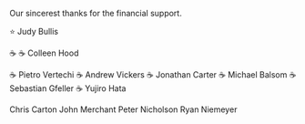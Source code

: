 Our sincerest thanks for the financial support.

⭐️  Judy Bullis 

☕️ ☕️  Colleen Hood 


☕️  Pietro Vertechi
☕️  Andrew Vickers
☕️  Jonathan Carter 
☕️  Michael Balsom 
☕️  Sebastian Gfeller 
☕️  Yujiro Hata 

Chris Carton 
John Merchant
Peter Nicholson 
Ryan Niemeyer 
